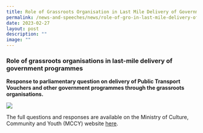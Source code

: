 ```yaml
---
title: Role of Grassroots Organisation in Last Mile Delivery of Government Programmes
permalink: /news-and-speeches/news/role-of-gro-in-last-mile-delivery-of-govt-programmes/
date: 2023-02-27
layout: post
description: ""
image: ""
---
```

### Role of grassroots organisations in last-mile delivery of government programmes
**Response to parliamentary question on delivery of Public Transport Vouchers and other government programmes through the grassroots organisations.**

![](/images/NewsRoom/Parliament%20House.jpg)

The full questions and responses are available on the Ministry of Culture, Community and Youth (MCCY) website [here](https://www.mccy.gov.sg/about-us/news-and-resources/parliamentary-matters/2023/Feb/role-of-grassroots-organisations-in-last-mile-delivery-of-government-programmes).